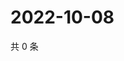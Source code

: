 # 2022-10-08

共 0 条

<!-- BEGIN WEIBO -->
<!-- 最后更新时间 Sat Oct 08 2022 18:19:38 GMT+0800 (China Standard Time) -->

<!-- END WEIBO -->
